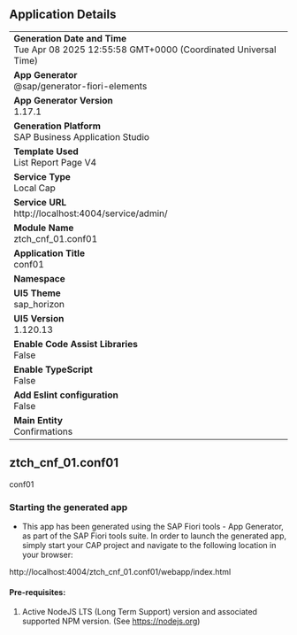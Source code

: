 ## Application Details
|               |
| ------------- |
|**Generation Date and Time**<br>Tue Apr 08 2025 12:55:58 GMT+0000 (Coordinated Universal Time)|
|**App Generator**<br>@sap/generator-fiori-elements|
|**App Generator Version**<br>1.17.1|
|**Generation Platform**<br>SAP Business Application Studio|
|**Template Used**<br>List Report Page V4|
|**Service Type**<br>Local Cap|
|**Service URL**<br>http://localhost:4004/service/admin/|
|**Module Name**<br>ztch_cnf_01.conf01|
|**Application Title**<br>conf01|
|**Namespace**<br>|
|**UI5 Theme**<br>sap_horizon|
|**UI5 Version**<br>1.120.13|
|**Enable Code Assist Libraries**<br>False|
|**Enable TypeScript**<br>False|
|**Add Eslint configuration**<br>False|
|**Main Entity**<br>Confirmations|

## ztch_cnf_01.conf01

conf01

### Starting the generated app

-   This app has been generated using the SAP Fiori tools - App Generator, as part of the SAP Fiori tools suite.  In order to launch the generated app, simply start your CAP project and navigate to the following location in your browser:

http://localhost:4004/ztch_cnf_01.conf01/webapp/index.html

#### Pre-requisites:

1. Active NodeJS LTS (Long Term Support) version and associated supported NPM version.  (See https://nodejs.org)


